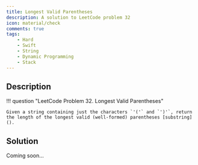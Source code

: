 ```yaml
---
title: Longest Valid Parentheses
description: A solution to LeetCode problem 32
icon: material/check
comments: true
tags:
    - Hard
    - Swift
    - String
    - Dynamic Programming
    - Stack
---
```


## Description

!!! question "LeetCode Problem 32. Longest Valid Parentheses"

    Given a string containing just the characters `'('` and `')'`, return the length of the longest valid (well-formed) parentheses [substring]().

## Solution

Coming soon…

